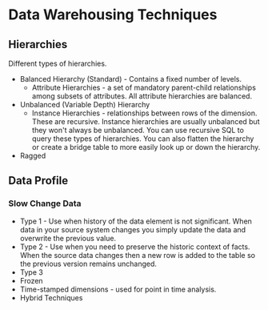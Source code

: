 # Data Warehousing Techniques


## Hierarchies
Different types of hierarchies.
* Balanced  Hierarchy (Standard) - Contains a fixed number of levels.
  * Attribute Hierarchies - a set of mandatory parent-child relationships among 
    subsets of attributes. All attribute hierarchies are balanced.
* Unbalanced (Variable Depth) Hierarchy
  * Instance Hierarchies - relationships between rows of the dimension. These 
    are recursive. Instance hierarchies are usually unbalanced but they won't 
    always be unbalanced. You can use recursive SQL to query these types of 
    hierarchies. You can also flatten the hierarchy or create a bridge table
    to more easily look up or down the hierarchy.
* Ragged

## Data Profile
### Slow Change Data
* Type 1 - Use when history of the data element is not significant. When data in
  your source system changes you simply update the data and overwrite the
  previous value.
* Type 2 - Use when you need to preserve the historic context of facts. When the
  source data changes then a new row is added to the table so the previous
  version remains unchanged.
* Type 3
* Frozen
* Time-stamped dimensions - used for point in time analysis.
* Hybrid Techniques

